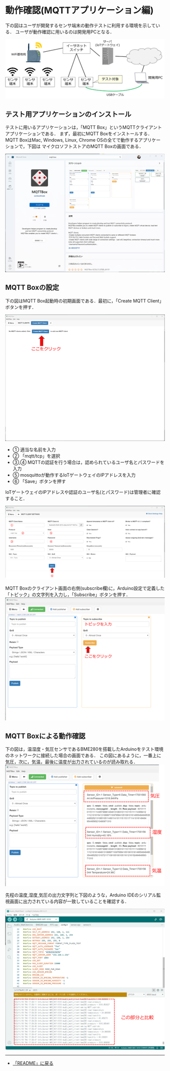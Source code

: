 # 動作確認(MQTTアプリケーション編)
下の図はユーザが開発するセンサ端末の動作テストに利用する環境を示している．
ユーザが動作確認に用いるのは開発用PCとなる．

![テスト環境](../images/Test_Environment.png)


## テスト用アプリケーションのインストール

テストに用いるアプリケーションは，「MQTT Box」というMQTTクライアントアプリケーションである．
まず，最初にMQTT Boxをインストールする．
MQTT BoxはMac, Windows, Linux, Chrome OSの全てで動作するアプリケーションで，下図は
マイクロソフトストアのMQTT Boxの画面である．

![MQTT_Box マイクロソフトストア](../images/MQTT_box_マイクロソフトストア.png)


## MQTT Boxの設定
下の図はMQTT Box起動時の初期画面である．最初に，「Create MQTT Client」ボタンを押す．

![MQTT_box_初期画面](../images/MQTT_box_初期画面.png)

- ➀ 適当な名前を入力
- ➁ 「mqtt/tcp」を選択
- ➂,➃ MQTTの認証を行う場合は，認められているユーザ名とパスワードを入力
- ➄ mosquittoが動作するIoTゲートウェイのIPアドレスを入力
- ➅ 「Save」ボタンを押す

IoTゲートウェイのIPアドレスや認証のユーザ名(とパスワード)は管理者に確認すること．

![MQTT_box_設定](../images/MQTT_box_setting.png)

MQTT Boxのクライアント画面の右側(subscribe欄)に，Arduino設定で定義した「トピック」の文字列を入力し，「Subscribe」ボタンを押す．
![MQTT_box_監視画面](../images/MQTT_box_監視画面.png)

## MQTT Boxによる動作確認
下の図は，温湿度・気圧センサであるBME280を搭載したArduinoをテスト環境のネットワークに接続した場合の画面である．
この図にあるように，一番上に気圧，次に，気温，最後に温度が出力されているのが読み取れる．
![MQTT_box_実行例](../images/MQTT_box_実行例.png)

先程の温度,湿度,気圧の出力文字列と下図のような，Arduino IDEのシリアル監視画面に出力されている内容が一致していることを確認する．

![センサ端末実行例_IDE](../images/センサ端末実行例_IDE.png)



***


- [「README」に戻る](../README.md)

